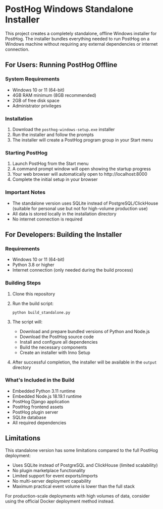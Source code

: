 # PostHog Windows Standalone Installer

This project creates a completely standalone, offline Windows installer for PostHog. The installer bundles everything needed to run PostHog on a Windows machine without requiring any external dependencies or internet connection.

## For Users: Running PostHog Offline

### System Requirements
- Windows 10 or 11 (64-bit)
- 4GB RAM minimum (8GB recommended)
- 2GB of free disk space
- Administrator privileges

### Installation
1. Download the `posthog-windows-setup.exe` installer
2. Run the installer and follow the prompts
3. The installer will create a PostHog program group in your Start menu

### Starting PostHog
1. Launch PostHog from the Start menu
2. A command prompt window will open showing the startup progress
3. Your web browser will automatically open to http://localhost:8000
4. Complete the initial setup in your browser

### Important Notes
- The standalone version uses SQLite instead of PostgreSQL/ClickHouse (suitable for personal use but not for high-volume production use)
- All data is stored locally in the installation directory
- No internet connection is required

## For Developers: Building the Installer

### Requirements
- Windows 10 or 11 (64-bit)
- Python 3.8 or higher
- Internet connection (only needed during the build process)

### Building Steps
1. Clone this repository
2. Run the build script:
   ```
   python build_standalone.py
   ```
3. The script will:
   - Download and prepare bundled versions of Python and Node.js
   - Download the PostHog source code
   - Install and configure all dependencies
   - Build the necessary components
   - Create an installer with Inno Setup

4. After successful completion, the installer will be available in the `output` directory

### What's Included in the Build
- Embedded Python 3.11 runtime
- Embedded Node.js 18.19.1 runtime
- PostHog Django application
- PostHog frontend assets
- PostHog plugin server
- SQLite database
- All required dependencies

## Limitations

This standalone version has some limitations compared to the full PostHog deployment:

- Uses SQLite instead of PostgreSQL and ClickHouse (limited scalability)
- No plugin marketplace functionality
- Limited support for event exports/imports
- No multi-server deployment capability
- Maximum practical event volume is lower than the full stack

For production-scale deployments with high volumes of data, consider using the official Docker deployment method instead. 